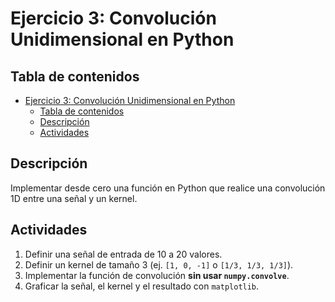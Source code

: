 # Ejercicio 3: Convolución Unidimensional en Python

## Tabla de contenidos

- [Ejercicio 3: Convolución Unidimensional en Python](#ejercicio-3-convolución-unidimensional-en-python)
  - [Tabla de contenidos](#tabla-de-contenidos)
  - [Descripción](#descripción)
  - [Actividades](#actividades)

## Descripción

Implementar desde cero una función en Python que realice una convolución 1D entre una señal y un kernel.

## Actividades

1. Definir una señal de entrada de 10 a 20 valores.
2. Definir un kernel de tamaño 3 (ej. `[1, 0, -1]` o `[1/3, 1/3, 1/3]`).
3. Implementar la función de convolución **sin usar `numpy.convolve`**.
4. Graficar la señal, el kernel y el resultado con `matplotlib`.
